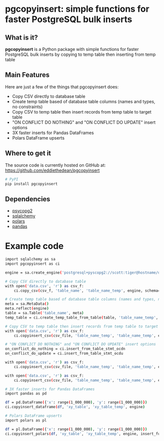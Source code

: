 # pgcopyinsert: simple functions for faster PostgreSQL bulk inserts

## What is it?

**pgcopyinsert** is a Python package with simple functions for faster PostgreSQL bulk inserts by copying to temp table then inserting from temp table

## Main Features
Here are just a few of the things that pgcopyinsert does:

  - Copy CSV directly to database table
  - Create temp table based of database table columns (names and types, no constraints)
  - Copy CSV to temp table then insert records from temp table to target table
  - "ON CONFLICT DO NOTHING" and "ON CONFLICT DO UPDATE" insert options
  - 3X faster inserts for Pandas DataFrames
  - Polars DataFrame upserts


## Where to get it
The source code is currently hosted on GitHub at:
https://github.com/eddiethedean/pgcopyinsert

```sh
# PyPI
pip install pgcopyinsert
```

## Dependencies
- [psycopg2](https://www.psycopg.org/docs/)
- [sqlalchemy](https://pypi.org/project/SQLAlchemy/1.3.18/)
- [polars](https://pola.rs)
- [pandas](https://pandas.pydata.org/)

# Example code
```sh
import sqlalchemy as sa
import pgcopyinsert as ci

engine = sa.create_engine('postgresql+pyscopg2://scott:tiger@hostname/dbname')

# Copy CSV directly to database table
with open('data.csv', 'r') as csv_f:
    ci.copy_csv(csv_f, 'table_name', 'table_name_temp', engine, schema='test')

# Create temp table based of database table columns (names and types, no constraints)
meta = sa.MetaData()
meta.reflect(engine)
table = sa.Table('table_name', meta)
temp_table = ci.create_temp_table_from_table(table, 'table_name_temp', meta)

# Copy CSV to temp table then insert records from temp table to target table
with open('data.csv', 'r') as csv_f:
    ci.copyinsert_csv(csv_file, 'table_name_temp', 'table_name_temp', engine)

# "ON CONFLICT DO NOTHING" and "ON CONFLICT DO UPDATE" insert options
on_conflict_do_nothing = ci.insert_from_table_stmt_ocdn
on_conflict_do_update = ci.insert_from_table_stmt_ocdu

with open('data.csv', 'r') as csv_f:
    ci.copyinsert_csv(csv_file, 'table_name_temp', 'table_name_temp', engine, insert_function=on_conflict_do_nothing)

with open('data.csv', 'r') as csv_f:
    ci.copyinsert_csv(csv_file, 'table_name_temp', 'table_name_temp', engine, insert_function=on_conflict_do_update)

# 3X faster inserts for Pandas DataFrames
import pandas as pd

df = pd.DataFrame({'x': range(1_000_000), 'y': range(1_000_000)})
ci.copyinsert_dataframe(df, 'xy_table', 'xy_table_temp', engine)

# Polars DataFrame upserts
import polars as pl

df = pl.DataFrame({'x': range(1_000_000), 'y': range(1_000_000)})
ci.copyinsert_polars(df, 'xy_table', 'xy_table_temp', engine, insert_function=on_conflict_do_update)
```